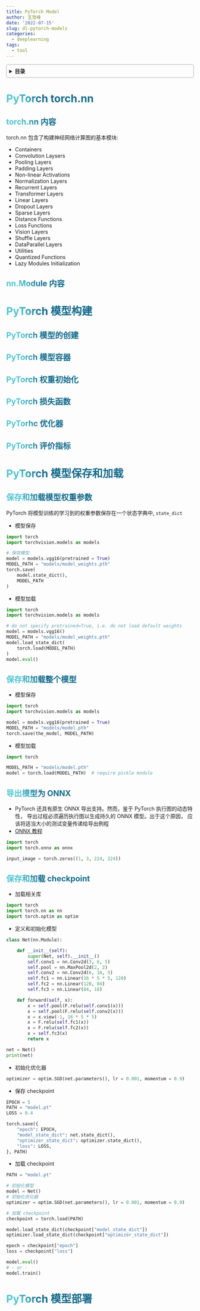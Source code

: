 ```yaml
---
title: PyTorch Model
author: 王哲峰
date: '2022-07-15'
slug: dl-pytorch-models
categories:
  - deeplearning
tags:
  - tool
---
```


<style>
h1 {
  background-color: #2B90B6;
  background-image: linear-gradient(45deg, #4EC5D4 10%, #146b8c 20%);
  background-size: 100%;
  -webkit-background-clip: text;
  -moz-background-clip: text;
  -webkit-text-fill-color: transparent;
  -moz-text-fill-color: transparent;
}
h2 {
  background-color: #2B90B6;
  background-image: linear-gradient(45deg, #4EC5D4 10%, #146b8c 20%);
  background-size: 100%;
  -webkit-background-clip: text;
  -moz-background-clip: text;
  -webkit-text-fill-color: transparent;
  -moz-text-fill-color: transparent;
}

details {
    border: 1px solid #aaa;
    border-radius: 4px;
    padding: .5em .5em 0;
}

summary {
    font-weight: bold;
    margin: -.5em -.5em 0;
    padding: .5em;
}

details[open] {
    padding: .5em;
}

details[open] summary {
    border-bottom: 1px solid #aaa;
    margin-bottom: .5em;
}
</style>

<details><summary>目录</summary><p>

- [PyTorch torch.nn](#pytorch-torchnn)
  - [torch.nn 内容](#torchnn-内容)
  - [nn.Module 内容](#nnmodule-内容)
- [PyTorch 模型构建](#pytorch-模型构建)
  - [PyTorch 模型的创建](#pytorch-模型的创建)
  - [PyTorch 模型容器](#pytorch-模型容器)
  - [PyTorch 权重初始化](#pytorch-权重初始化)
  - [PyTorch 损失函数](#pytorch-损失函数)
  - [PyTorhc 优化器](#pytorhc-优化器)
  - [PyTorch 评价指标](#pytorch-评价指标)
- [PyTorch 模型保存和加载](#pytorch-模型保存和加载)
  - [保存和加载模型权重参数](#保存和加载模型权重参数)
  - [保存和加载整个模型](#保存和加载整个模型)
  - [导出模型为 ONNX](#导出模型为-onnx)
  - [保存和加载 checkpoint](#保存和加载-checkpoint)
- [PyTorch 模型部署](#pytorch-模型部署)
</p></details><p></p>

# PyTorch torch.nn

## torch.nn 内容

torch.nn 包含了构建神经网络计算图的基本模块:

* Containers
* Convolution Laysers
* Pooling Layers
* Padding Layers
* Non-linear Activations
* Normalization Layers
* Recurrent Layers
* Transformer Layers
* Linear Layers
* Dropout Layers
* Sparse Layers
* Distance Functions
* Loss Functions
* Vision Layers
* Shuffle Layers
* DataParallel Layers
* Utilities
* Quantized Functions
* Lazy Modules Initialization

## nn.Module 内容



# PyTorch 模型构建

## PyTorch 模型的创建

## PyTorch 模型容器

## PyTorch 权重初始化

## PyTorch 损失函数

## PyTorhc 优化器

## PyTorch 评价指标

# PyTorch 模型保存和加载

## 保存和加载模型权重参数

PyTorch 将模型训练的学习到的权重参数保存在一个状态字典中, `state_dict`

- 模型保存

```python
import torch
import torchvision.models as models

# 保存模型
model = models.vgg16(pretrained = True)
MODEL_PATH = "models/model_weights.pth"
torch.save(
    model.state_dict(), 
    MODEL_PATH
)
```

- 模型加载

```python
import torch
import torchvision.models as models

# do not specify pretrained=True, i.e. do not load default weights
model = models.vgg16()
MODEL_PATH = "models/model_weights.pth"
model.load_state_dict(
    torch.load(MODEL_PATH)
)
model.eval()
```

## 保存和加载整个模型

- 模型保存

```python
import torch
import torchvision.models as models

model = models.vgg16(pretrained = True)
MODEL_PATH = "models/model.pth"
torch.save(the_model, MODEL_PATH)
```

- 模型加载

```python
import torch

MODEL_PATH = "models/model.pth"
model = torch.load(MODEL_PATH)  # require pickle module
```

## 导出模型为 ONNX

* PyTorch 还具有原生 ONNX 导出支持。然而，鉴于 PyTorch 执行图的动态特性，
  导出过程必须遍历执行图以生成持久的 ONNX 模型。出于这个原因，
  应该将适当大小的测试变量传递给导出例程
* [ONNX 教程](https://github.com/onnx/tutorials)

```python
import torch
import torch.onnx as onnx

input_image = torch.zeros((1, 3, 224, 224))
```

## 保存和加载 checkpoint

- 加载相关库

```python
import torch
import torch.nn as nn
import torch.optim as optim
```

- 定义和初始化模型

```python
class Net(nn.Module):

    def __init__(self):
        super(Net, self).__init__()
        self.conv1 = nn.Conv2d(3, 6, 5)
        self.pool = nn.MaxPool2d(2, 2)
        self.conv2 = nn.Conv2d(6, 16, 5)
        self.fc1 = nn.Linear(16 * 5 * 5, 120)
        self.fc2 = nn.Linear(120, 84)
        self.fc3 = nn.Linear(84, 10)

    def forward(self, x):
        x = self.pool(F.relu(self.conv1(x)))
        x = self.pool(F.relu(self.conv2(x)))
        x = x.view(-1, 16 * 5 * 5)
        x = F.relu(self.fc1(x))
        x = F.relu(self.fc2(x))
        x = self.fc3(x)
        return x

net = Net()
print(net)
```

- 初始化优化器

```python
optimizer = optim.SGD(net.parameters(), lr = 0.001, momentum = 0.9)
```

- 保存 checkpoint

```python
EPOCH = 5
PATH = "model.pt"
LOSS = 0.4

torch.save({
    "epoch": EPOCH,
    "model_state_dict": net.state_dict(),
    "optimizer_state_dict": optimizer.state_dict(),
    "loss": LOSS,
}, PATH)
```

- 加载 checkpoint

```python
PATH = "model.pt"

# 初始化模型
model = Net()
# 初始化优化器
optimizer = optim.SGD(net.parameters(), lr = 0.001, momentum = 0.9)

# 加载 checkpoint
checkpoint = torch.load(PATH)

model.load_state_dict(checkpoint["model_state_dict"])
optimizer.load_state_dict(checkpoint["optimizer_state_dict"])

epoch = checkpoint["epoch"]
loss = checkpoint["loss"]

model.eval()
# - or - 
model.train()
```

# PyTorch 模型部署

